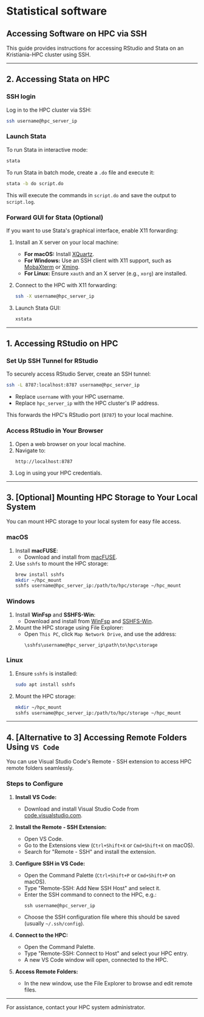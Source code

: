 # Statistical software

## Accessing Software on HPC via SSH

This guide provides instructions for accessing RStudio and Stata on an Kristiania-HPC cluster using SSH.

---

## 2. Accessing Stata on HPC

### SSH login

Log in to the HPC cluster via SSH:

```bash
ssh username@hpc_server_ip
```

### Launch Stata

To run Stata in interactive mode:

```bash
stata
```

To run Stata in batch mode, create a `.do` file and execute it:

```bash
stata -b do script.do
```

This will execute the commands in `script.do` and save the output to `script.log`.

### Forward GUI for Stata (Optional)

If you want to use Stata's graphical interface, enable X11 forwarding:

1. Install an X server on your local machine:

   - **For macOS:** Install [XQuartz](https://www.xquartz.org/).
   - **For Windows:** Use an SSH client with X11 support, such as [MobaXterm](https://mobaxterm.mobatek.net/) or [Xming](https://sourceforge.net/projects/xming/).
   - **For Linux:** Ensure `xauth` and an X server (e.g., `xorg`) are installed.

2. Connect to the HPC with X11 forwarding:

   ```bash
   ssh -X username@hpc_server_ip
   ```

3. Launch Stata GUI:
   ```bash
   xstata
   ```

---

## 1. Accessing RStudio on HPC

### Set Up SSH Tunnel for RStudio

To securely access RStudio Server, create an SSH tunnel:

```bash
ssh -L 8787:localhost:8787 username@hpc_server_ip
```

- Replace `username` with your HPC username.
- Replace `hpc_server_ip` with the HPC cluster's IP address.

This forwards the HPC's RStudio port (`8787`) to your local machine.

### Access RStudio in Your Browser

1. Open a web browser on your local machine.
2. Navigate to:
   ```
   http://localhost:8787
   ```
3. Log in using your HPC credentials.

---

## 3. [Optional] Mounting HPC Storage to Your Local System

You can mount HPC storage to your local system for easy file access.

### macOS

1. Install **macFUSE**:
   - Download and install from [macFUSE](https://osxfuse.github.io/).
2. Use `sshfs` to mount the HPC storage:
   ```bash
   brew install sshfs
   mkdir ~/hpc_mount
   sshfs username@hpc_server_ip:/path/to/hpc/storage ~/hpc_mount
   ```

### Windows

1. Install **WinFsp** and **SSHFS-Win**:
   - Download and install from [WinFsp](https://github.com/winfsp/winfsp) and [SSHFS-Win](https://github.com/billziss-gh/sshfs-win/releases).
2. Mount the HPC storage using File Explorer:
   - Open `This PC`, click `Map Network Drive`, and use the address:
     ```
     \sshfs\username@hpc_server_ip\path\to\hpc\storage
     ```

### Linux

1. Ensure `sshfs` is installed:
   ```bash
   sudo apt install sshfs
   ```
2. Mount the HPC storage:
   ```bash
   mkdir ~/hpc_mount
   sshfs username@hpc_server_ip:/path/to/hpc/storage ~/hpc_mount
   ```

---

## 4. [Alternative to 3] Accessing Remote Folders Using `VS Code`

You can use Visual Studio Code's Remote - SSH extension to access HPC remote folders seamlessly.

### Steps to Configure

1. **Install VS Code:**

   - Download and install Visual Studio Code from [code.visualstudio.com](https://code.visualstudio.com/).

2. **Install the Remote - SSH Extension:**

   - Open VS Code.
   - Go to the Extensions view (`Ctrl+Shift+X` or `Cmd+Shift+X` on macOS).
   - Search for "Remote - SSH" and install the extension.

3. **Configure SSH in VS Code:**

   - Open the Command Palette (`Ctrl+Shift+P` or `Cmd+Shift+P` on macOS).
   - Type "Remote-SSH: Add New SSH Host" and select it.
   - Enter the SSH command to connect to the HPC, e.g.:
     ```
     ssh username@hpc_server_ip
     ```
   - Choose the SSH configuration file where this should be saved (usually `~/.ssh/config`).

4. **Connect to the HPC:**

   - Open the Command Palette.
   - Type "Remote-SSH: Connect to Host" and select your HPC entry.
   - A new VS Code window will open, connected to the HPC.

5. **Access Remote Folders:**
   - In the new window, use the File Explorer to browse and edit remote files.

---

For assistance, contact your HPC system administrator.
